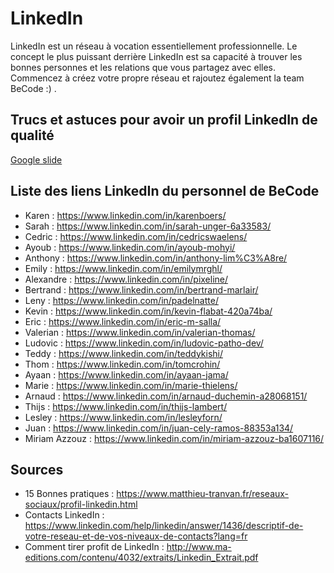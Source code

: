 # LinkedIn

LinkedIn est un réseau à vocation essentiellement professionnelle. Le concept le plus puissant derrière LinkedIn est sa capacité à trouver les bonnes personnes et les relations que vous partagez avec elles. Commencez à créez votre propre réseau et rajoutez également la team BeCode :) . 

## Trucs et astuces pour avoir un profil LinkedIn de qualité

[Google slide](https://docs.google.com/presentation/d/13Iv4DULRRGYvK84ctEKBtQAVpETP-_3ImYOX9xyUOEY/edit?usp=sharing)

## Liste des liens LinkedIn du personnel de BeCode

- Karen : https://www.linkedin.com/in/karenboers/
- Sarah : https://www.linkedin.com/in/sarah-unger-6a33583/
- Cedric : https://www.linkedin.com/in/cedricswaelens/
- Ayoub : https://www.linkedin.com/in/ayoub-mohyi/
- Anthony :  https://www.linkedin.com/in/anthony-lim%C3%A8re/
- Emily : https://www.linkedin.com/in/emilymrghl/
- Alexandre : https://www.linkedin.com/in/pixeline/
- Bertrand : https://www.linkedin.com/in/bertrand-marlair/
- Leny : https://www.linkedin.com/in/padelnatte/
- Kevin : https://www.linkedin.com/in/kevin-flabat-420a74ba/ 
- Eric : https://www.linkedin.com/in/eric-m-salla/
- Valerian : https://www.linkedin.com/in/valerian-thomas/
- Ludovic : https://www.linkedin.com/in/ludovic-patho-dev/
- Teddy : https://www.linkedin.com/in/teddykishi/
- Thom : https://www.linkedin.com/in/tomcrohin/
- Ayaan : https://www.linkedin.com/in/ayaan-jama/
- Marie : https://www.linkedin.com/in/marie-thielens/
- Arnaud : https://www.linkedin.com/in/arnaud-duchemin-a28068151/ 
- Thijs : https://www.linkedin.com/in/thijs-lambert/
- Lesley : https://www.linkedin.com/in/lesleyforn/
- Juan : https://www.linkedin.com/in/juan-cely-ramos-88353a134/
- Miriam Azzouz : https://www.linkedin.com/in/miriam-azzouz-ba1607116/

## Sources

- 15 Bonnes pratiques : https://www.matthieu-tranvan.fr/reseaux-sociaux/profil-linkedin.html
- Contacts LinkedIn : https://www.linkedin.com/help/linkedin/answer/1436/descriptif-de-votre-reseau-et-de-vos-niveaux-de-contacts?lang=fr
- Comment tirer profit de LinkedIn : http://www.ma-editions.com/contenu/4032/extraits/Linkedin_Extrait.pdf
